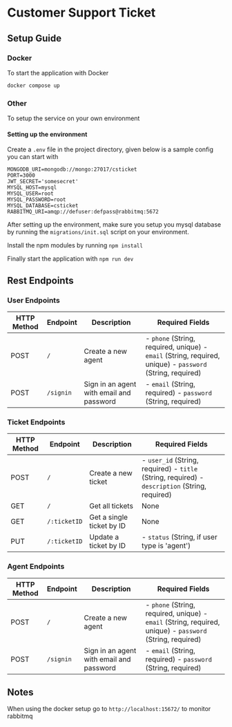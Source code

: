 # Customer Support Ticket

## Setup Guide

### Docker

To start the application with Docker

```bash
docker compose up
```

### Other

To setup the service on your own environment

#### Setting up the environment

Create a `.env` file in the project directory, given below is a sample config you can start with

```env
MONGODB_URI=mongodb://mongo:27017/csticket
PORT=3000
JWT_SECRET='somesecret'
MYSQL_HOST=mysql
MYSQL_USER=root
MYSQL_PASSWORD=root
MYSQL_DATABASE=csticket
RABBITMQ_URI=amqp://defuser:defpass@rabbitmq:5672

```

After setting up the environment, make sure you setup you mysql database by running the `migrations/init.sql` script on your environment.

Install the npm modules by running `npm install`

Finally start the application with `npm run dev`

## Rest Endpoints

### User Endpoints

| HTTP Method | Endpoint  | Description                              | Required Fields                                                                                           |
| ----------- | --------- | ---------------------------------------- | --------------------------------------------------------------------------------------------------------- |
| POST        | `/`       | Create a new agent                       | - `phone` (String, required, unique) - `email` (String, required, unique) - `password` (String, required) |
| POST        | `/signin` | Sign in an agent with email and password | - `email` (String, required) - `password` (String, required)                                              |

### Ticket Endpoints

| HTTP Method | Endpoint     | Description               | Required Fields                                                                                |
| ----------- | ------------ | ------------------------- | ---------------------------------------------------------------------------------------------- |
| POST        | `/`          | Create a new ticket       | - `user_id` (String, required) - `title` (String, required) - `description` (String, required) |
| GET         | `/`          | Get all tickets           | None                                                                                           |
| GET         | `/:ticketID` | Get a single ticket by ID | None                                                                                           |
| PUT         | `/:ticketID` | Update a ticket by ID     | - `status` (String, if user type is 'agent')                                                   |

### Agent Endpoints

| HTTP Method | Endpoint  | Description                              | Required Fields                                                                                           |
| ----------- | --------- | ---------------------------------------- | --------------------------------------------------------------------------------------------------------- |
| POST        | `/`       | Create a new agent                       | - `phone` (String, required, unique) - `email` (String, required, unique) - `password` (String, required) |
| POST        | `/signin` | Sign in an agent with email and password | - `email` (String, required) - `password` (String, required)                                              |

## Notes

When using the docker setup go to `http://localhost:15672/` to monitor rabbitmq
